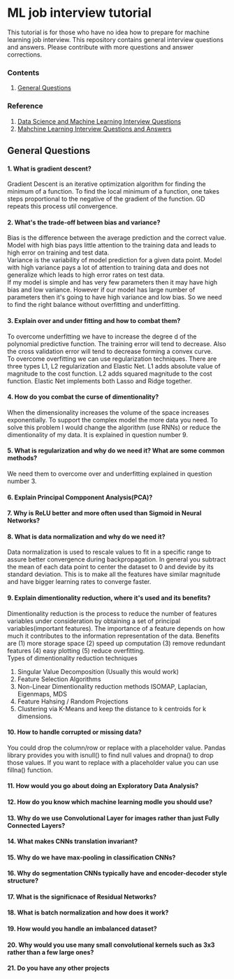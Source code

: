# ML job interview tutorial
This tutorial is for those who have no idea how to prepare for machine learning job interview. This repository contains general interview questions and answers. Please contribute with more questions and answer corrections.

### Contents
1. [General Questions](#general-questions)

### Reference
1. [Data Science and Machine Learning Interview Questions](https://towardsdatascience.com/data-science-and-machine-learning-interview-questions-3f6207cf040b)
2. [Mahchine Learning Interview Questions and Answers](https://www.youtube.com/watch?v=hB1CTizqGFk)

## General Questions
#### 1. What is gradient descent?
Gradient Descent is an iterative optimization algorithm for finding the minimum of a function. To find the local minimum of a function, one takes steps proportional to the negative of the gradient of the function. GD repeats this process util convergence.
#### 2. What's the trade-off between bias and variance?
Bias is the difference between the average prediction and the correct value. Model with high bias pays little attention to the training data and leads to high error on training and test data. <br>
Variance is the variability of model prediction for a given data point. Model with high variance pays a lot of attention to training data and does not generalize which leads to high error rates on test data. <br>
If my model is simple and has very few parameters then it may have high bias and low variance. However if our model has large number of parameters then it's going to have high variance and low bias. So we need to find the right balance without overfitting and underfitting.
#### 3. Explain over and under fitting and how to combat them?
To overcome underfitting we have to increase the degree d of the polynomial predictive function. The training error will tend to decrease. Also the cross validation error will tend to decrease forming a convex curve.<br>
To overcome overfitting we can use regularization techniques. There are three types L1, L2 regularization and Elastic Net. L1 adds absolute value of magnitude to the cost function. L2 adds squared magnitude to the cost function. Elastic Net implements both Lasso and Ridge together. 
#### 4. How do you combat the curse of dimentionality?
When the dimensionality increases the volume of the space increases exponentially. To support the complex model the more data you need. To solve this problem I would change the algorithm (use RNNs) or reduce the dimentionality of my data. It is explained in question number 9.
#### 5. What is regularization and why do we need it? What are some common methods?
We need them to overcome over and underfitting explained in question number 3.
#### 6. Explain Principal Compponent Analysis(PCA)?
#### 7. Why is ReLU better and more often used than Sigmoid in Neural Networks?
#### 8. What is data normalization and why do we need it?
Data normalization is used to rescale values to fit in a specific range to assure better convergence during backpropagation. In general you subtract the mean of each data point to center the dataset to 0 and devide by its standard deviation. This is to make all the features have similar magnitude and have bigger learning rates to converge faster.
#### 9. Explain dimentionality reduction, where it's used and its benefits?
Dimentionality reduction is the process to reduce the number of features variables under consideration by obtaining a set of principal variables(important features). The importance of a feature depends on how much it contributes to the information representation of the data. Benefits are (1) more storage space (2) speed up computation (3) remove redundant features (4) easy plotting (5) reduce overfitting. <br>
Types of dimentionality reduction techniques
1. Singular Value Decomposition (Usually this would work)
2. Feature Selection Algorithms
3. Non-Linear Dimentionality reduction methods ISOMAP, Laplacian, Eigenmaps, MDS
4. Feature Hahsing / Random Projections
5. Clustering via K-Means and keep the distance to k centroids for k dimensions.
#### 10. How to handle corrupted or missing data?
You could drop the column/row or replace with a placeholder value. Pandas library provides you with isnull() to find null values and dropna() to drop those values. If you want to replace with a placeholder value you can use fillna() function.
#### 11. How would you go about doing an Exploratory Data Analysis?
#### 12. How do you know which machine learning modle you should use?
#### 13. Why do we use Convolutional Layer for images rather than just Fully Connected Layers?
#### 14. What makes CNNs translation invariant?
#### 15. Why do we have max-pooling in classification CNNs?
#### 16. Why do segmentation CNNs typically have and encoder-decoder style structure?
#### 17. What is the significnace of Residual Networks?
#### 18. What is batch normalization and how does it work?
#### 19. How would you handle an imbalanced dataset?
#### 20. Why would you use many small convolutional kernels such as 3x3 rather than a few large ones?
#### 21. Do you have any other projects
